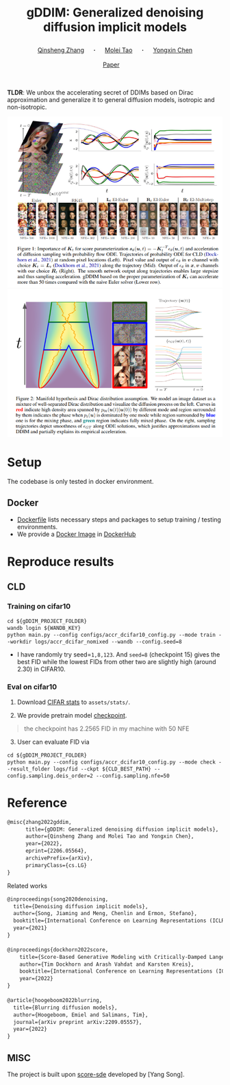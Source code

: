 
# <p align="center">gDDIM: Generalized denoising diffusion implicit models</p>

<div align="center">
  <a href="https://qsh-zh.github.io/" target="_blank">Qinsheng&nbsp;Zhang</a> &emsp; <b>&middot;</b> &emsp;
  <a href="https://mtao8.math.gatech.edu/" target="_blank">Molei&nbsp;Tao</a> &emsp; <b>&middot;</b> &emsp;
  <a href="https://yongxin.ae.gatech.edu/" target="_blank">Yongxin&nbsp;Chen</a>
  <br> <br>
  <a href="https://arxiv.org/abs/2206.05564" target="_blank">Paper</a> &emsp;
</div>
<br><br>

**TLDR**: We unbox the accelerating secret of DDIMs based on Dirac approximation and generalize it to general diffusion models, isotropic and non-isotropic. 

<!-- When applied to the critically-damped Langevin diffusion model, it achieves an FID score of 2.26 on CIFAR10 with 50 steps. -->

![gDDIM](assets/fig1.png) 
![dirac](assets/fig2.png)

# Setup

The codebase is only tested in docker environment.

## Docker

* [Dockerfile](Dockfile) lists necessary steps and packages to setup training / testing environments.
* We provide a [Docker Image](https://hub.docker.com/repository/docker/qinsheng/gddim/general) in [DockerHub](https://hub.docker.com/)

# Reproduce results

## CLD

### Training on cifar10

```shell
cd ${gDDIM_PROJECT_FOLDER}
wandb login ${WANDB_KEY}
python main.py --config configs/accr_dcifar10_config.py --mode train --workdir logs/accr_dcifar_nomixed --wandb --config.seed=8
```

* I have randomly try seed=`1,8,123`. And `seed=8` (checkpoint 15) gives the best FID while the lowest FIDs from other two are slightly high (around 2.30) in CIFAR10.

### Eval on cifar10

1. Download [CIFAR stats](https://drive.google.com/file/d/1gw8sTGUUf4aZG4sNmwMj9rjmTfNv4eed/view?usp=sharing) to `assets/stats/`.

2. We provide pretrain model [checkpoint](https://drive.google.com/file/d/1Wi9xOVJS03KDzD3eFpC1whHrzxf7P1cy/view?usp=sharing).
> the checkpoint has 2.2565 FID in my machine with 50 NFE
3. User can evaluate FID via
```shell
cd ${gDDIM_PROJECT_FOLDER}
python main.py --config configs/accr_dcifar10_config.py --mode check --result_folder logs/fid --ckpt ${CLD_BEST_PATH} --config.sampling.deis_order=2 --config.sampling.nfe=50
```

# Reference

```tex
@misc{zhang2022gddim,
      title={gDDIM: Generalized denoising diffusion implicit models}, 
      author={Qinsheng Zhang and Molei Tao and Yongxin Chen},
      year={2022},
      eprint={2206.05564},
      archivePrefix={arXiv},
      primaryClass={cs.LG}
}
```

Related works

```tex
@inproceedings{song2020denoising,
  title={Denoising diffusion implicit models},
  author={Song, Jiaming and Meng, Chenlin and Ermon, Stefano},
  booktitle={International Conference on Learning Representations (ICLR)},
  year={2021}
}

@inproceedings{dockhorn2022score,
    title={Score-Based Generative Modeling with Critically-Damped Langevin Diffusion},
    author={Tim Dockhorn and Arash Vahdat and Karsten Kreis},
    booktitle={International Conference on Learning Representations (ICLR)},
    year={2022}
}

@article{hoogeboom2022blurring,
  title={Blurring diffusion models},
  author={Hoogeboom, Emiel and Salimans, Tim},
  journal={arXiv preprint arXiv:2209.05557},
  year={2022}
}
```


## MISC

The project is built upon [score-sde](https://github.com/yang-song/score_sde) developed by [Yang Song].